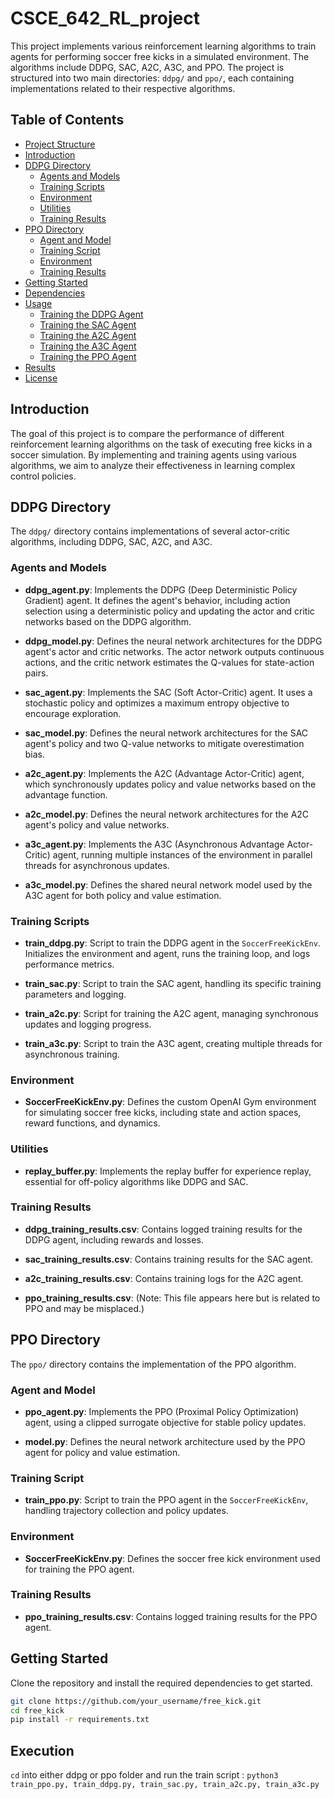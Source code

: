 # CSCE_642_RL_project

This project implements various reinforcement learning algorithms to train agents for performing soccer free kicks in a simulated environment. The algorithms include DDPG, SAC, A2C, A3C, and PPO. The project is structured into two main directories: `ddpg/` and `ppo/`, each containing implementations related to their respective algorithms.

## Table of Contents

- [Project Structure](#project-structure)
- [Introduction](#introduction)
- [DDPG Directory](#ddpg-directory)
  - [Agents and Models](#agents-and-models)
  - [Training Scripts](#training-scripts)
  - [Environment](#environment)
  - [Utilities](#utilities)
  - [Training Results](#training-results)
- [PPO Directory](#ppo-directory)
  - [Agent and Model](#agent-and-model)
  - [Training Script](#training-script)
  - [Environment](#environment-1)
  - [Training Results](#training-results-1)
- [Getting Started](#getting-started)
- [Dependencies](#dependencies)
- [Usage](#usage)
  - [Training the DDPG Agent](#training-the-ddpg-agent)
  - [Training the SAC Agent](#training-the-sac-agent)
  - [Training the A2C Agent](#training-the-a2c-agent)
  - [Training the A3C Agent](#training-the-a3c-agent)
  - [Training the PPO Agent](#training-the-ppo-agent)
- [Results](#results)
- [License](#license)


## Introduction

The goal of this project is to compare the performance of different reinforcement learning algorithms on the task of executing free kicks in a soccer simulation. By implementing and training agents using various algorithms, we aim to analyze their effectiveness in learning complex control policies.

## DDPG Directory

The `ddpg/` directory contains implementations of several actor-critic algorithms, including DDPG, SAC, A2C, and A3C.

### Agents and Models

- **ddpg_agent.py**: Implements the DDPG (Deep Deterministic Policy Gradient) agent. It defines the agent's behavior, including action selection using a deterministic policy and updating the actor and critic networks based on the DDPG algorithm.

- **ddpg_model.py**: Defines the neural network architectures for the DDPG agent's actor and critic networks. The actor network outputs continuous actions, and the critic network estimates the Q-values for state-action pairs.

- **sac_agent.py**: Implements the SAC (Soft Actor-Critic) agent. It uses a stochastic policy and optimizes a maximum entropy objective to encourage exploration.

- **sac_model.py**: Defines the neural network architectures for the SAC agent's policy and two Q-value networks to mitigate overestimation bias.

- **a2c_agent.py**: Implements the A2C (Advantage Actor-Critic) agent, which synchronously updates policy and value networks based on the advantage function.

- **a2c_model.py**: Defines the neural network architectures for the A2C agent's policy and value networks.

- **a3c_agent.py**: Implements the A3C (Asynchronous Advantage Actor-Critic) agent, running multiple instances of the environment in parallel threads for asynchronous updates.

- **a3c_model.py**: Defines the shared neural network model used by the A3C agent for both policy and value estimation.

### Training Scripts

- **train_ddpg.py**: Script to train the DDPG agent in the `SoccerFreeKickEnv`. Initializes the environment and agent, runs the training loop, and logs performance metrics.

- **train_sac.py**: Script to train the SAC agent, handling its specific training parameters and logging.

- **train_a2c.py**: Script for training the A2C agent, managing synchronous updates and logging progress.

- **train_a3c.py**: Script to train the A3C agent, creating multiple threads for asynchronous training.

### Environment

- **SoccerFreeKickEnv.py**: Defines the custom OpenAI Gym environment for simulating soccer free kicks, including state and action spaces, reward functions, and dynamics.

### Utilities

- **replay_buffer.py**: Implements the replay buffer for experience replay, essential for off-policy algorithms like DDPG and SAC.

### Training Results

- **ddpg_training_results.csv**: Contains logged training results for the DDPG agent, including rewards and losses.

- **sac_training_results.csv**: Contains training results for the SAC agent.

- **a2c_training_results.csv**: Contains training logs for the A2C agent.

- **ppo_training_results.csv**: (Note: This file appears here but is related to PPO and may be misplaced.)

## PPO Directory

The `ppo/` directory contains the implementation of the PPO algorithm.

### Agent and Model

- **ppo_agent.py**: Implements the PPO (Proximal Policy Optimization) agent, using a clipped surrogate objective for stable policy updates.

- **model.py**: Defines the neural network architecture used by the PPO agent for policy and value estimation.

### Training Script

- **train_ppo.py**: Script to train the PPO agent in the `SoccerFreeKickEnv`, handling trajectory collection and policy updates.

### Environment

- **SoccerFreeKickEnv.py**: Defines the soccer free kick environment used for training the PPO agent.

### Training Results

- **ppo_training_results.csv**: Contains logged training results for the PPO agent.

## Getting Started

Clone the repository and install the required dependencies to get started.

```bash
git clone https://github.com/your_username/free_kick.git
cd free_kick
pip install -r requirements.txt
```

## Execution

```cd``` into either ddpg or ppo folder and run the train script : ```python3 train_ppo.py, train_ddpg.py, train_sac.py, train_a2c.py, train_a3c.py```


